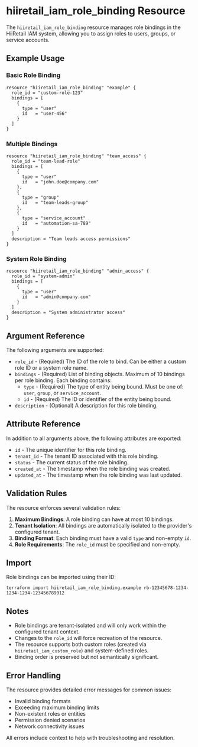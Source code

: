 # hiiretail_iam_role_binding Resource

The `hiiretail_iam_role_binding` resource manages role bindings in the HiiRetail IAM system, allowing you to assign roles to users, groups, or service accounts.

## Example Usage

### Basic Role Binding

```hcl
resource "hiiretail_iam_role_binding" "example" {
  role_id = "custom-role-123"
  bindings = [
    {
      type = "user"
      id   = "user-456"
    }
  ]
}
```

### Multiple Bindings

```hcl
resource "hiiretail_iam_role_binding" "team_access" {
  role_id = "team-lead-role"
  bindings = [
    {
      type = "user"
      id   = "john.doe@company.com"
    },
    {
      type = "group"
      id   = "team-leads-group"
    },
    {
      type = "service_account"
      id   = "automation-sa-789"
    }
  ]
  description = "Team leads access permissions"
}
```

### System Role Binding

```hcl
resource "hiiretail_iam_role_binding" "admin_access" {
  role_id = "system-admin"
  bindings = [
    {
      type = "user"
      id   = "admin@company.com"
    }
  ]
  description = "System administrator access"
}
```

## Argument Reference

The following arguments are supported:

- `role_id` - (Required) The ID of the role to bind. Can be either a custom role ID or a system role name.
- `bindings` - (Required) List of binding objects. Maximum of 10 bindings per role binding. Each binding contains:
  - `type` - (Required) The type of entity being bound. Must be one of: `user`, `group`, or `service_account`.
  - `id` - (Required) The ID or identifier of the entity being bound.
- `description` - (Optional) A description for this role binding.

## Attribute Reference

In addition to all arguments above, the following attributes are exported:

- `id` - The unique identifier for this role binding.
- `tenant_id` - The tenant ID associated with this role binding.
- `status` - The current status of the role binding.
- `created_at` - The timestamp when the role binding was created.
- `updated_at` - The timestamp when the role binding was last updated.

## Validation Rules

The resource enforces several validation rules:

1. **Maximum Bindings**: A role binding can have at most 10 bindings.
2. **Tenant Isolation**: All bindings are automatically isolated to the provider's configured tenant.
3. **Binding Format**: Each binding must have a valid `type` and non-empty `id`.
4. **Role Requirements**: The `role_id` must be specified and non-empty.

## Import

Role bindings can be imported using their ID:

```shell
terraform import hiiretail_iam_role_binding.example rb-12345678-1234-1234-1234-123456789012
```

## Notes

- Role bindings are tenant-isolated and will only work within the configured tenant context.
- Changes to the `role_id` will force recreation of the resource.
- The resource supports both custom roles (created via `hiiretail_iam_custom_role`) and system-defined roles.
- Binding order is preserved but not semantically significant.

## Error Handling

The resource provides detailed error messages for common issues:

- Invalid binding formats
- Exceeding maximum binding limits
- Non-existent roles or entities
- Permission denied scenarios
- Network connectivity issues

All errors include context to help with troubleshooting and resolution.